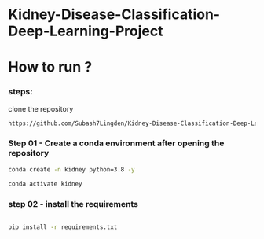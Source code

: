 # Kidney-Disease-Classification-Deep-Learning-Project

# How to run ?
 ### steps:
 clone the repository
 ~~~bash
 https://github.com/Subash7Lingden/Kidney-Disease-Classification-Deep-Learning-Project
~~~


### Step 01 - Create a conda environment after opening the repository
~~~bash
conda create -n kidney python=3.8 -y
~~~

~~~bash
conda activate kidney
~~~

### step 02 - install the requirements
~~~bash

pip install -r requirements.txt
~~~